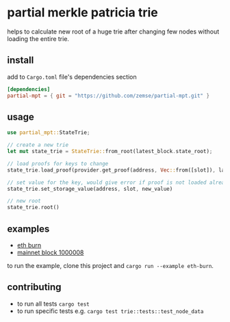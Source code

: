 # partial merkle patricia trie

helps to calculate new root of a huge trie after changing few nodes without loading the entire trie.

## install

add to `Cargo.toml` file's dependencies section

```toml
[dependencies]
partial-mpt = { git = "https://github.com/zemse/partial-mpt.git" }
```

## usage

```rust
use partial_mpt::StateTrie;

// create a new trie
let mut state_trie = StateTrie::from_root(latest_block.state_root);

// load proofs for keys to change
state_trie.load_proof(provider.get_proof(address, Vec::from([slot]), latest))

// set value for the key, would give error if proof is not loaded already
state_trie.set_storage_value(address, slot, new_value)

// new root
state_trie.root()
```

## examples

- [eth burn](./examples/eth-burn.rs)
- [mainnet block 1000008](./examples/block-1000008.rs)

to run the example, clone this project and `cargo run --example eth-burn`.

## contributing

- to run all tests `cargo test` 
- to run specific tests e.g. `cargo test trie::tests::test_node_data`